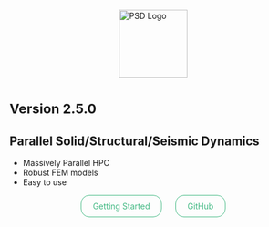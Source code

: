 <!-- _coverpage.md -->

<img src="/psd_logo.jpg" alt="PSD Logo" style="height:120px; margin: 20px auto; display: block;">

# <small>Version 2.5.0</small>

## Parallel Solid/Structural/Seismic Dynamics

- Massively Parallel HPC 
- Robust FEM models
- Easy to use


<div style="text-align: center;">
  <a href="https://github.com/mohd-afeef-badri/psd"
     style="display:inline-block; padding:10px 20px; border:1px solid #42b983; border-radius:15px; color:#42b983; text-decoration:none; margin: 0 10px;">
     Getting Started
  </a>
  <a href="https://github.com/mohd-afeef-badri/psd"
     style="display:inline-block; padding:10px 20px; border:1px solid #42b983; border-radius:15px; color:#42b983; text-decoration:none; margin: 0 10px;">
     GitHub
  </a>
</div>